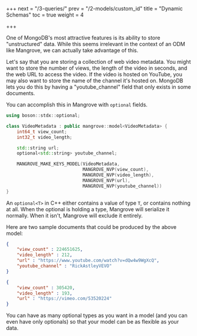 +++
next = "/3-queries/"
prev = "/2-models/custom_id"
title = "Dynamic Schemas"
toc = true
weight = 4

+++

One of MongoDB's most attractive features is its ability to store "unstructured" data. While this seems irrelevant in the context of an ODM like Mangrove, we can actually take advantage of this.

Let's say that you are storing a collection of web video metadata. You might want to store the number of views, the length of the video in seconds, and the web URL to access the video. If the video is hosted on YouTube, you may also want to store the name of the channel it's hosted on. MongoDB lets you do this by having a "youtube_channel" field that only exists in some documents.

You can accomplish this in Mangrove with `optional` fields.

```cpp
using boson::stdx::optional;

class VideoMetadata : public mangrove::model<VideoMetadata> {
	int64_t view_count;
	int32_t video_length;

	std::string url;
	optional<std::string> youtube_channel;

	MANGROVE_MAKE_KEYS_MODEL(VideoMetadata,
                             MANGROVE_NVP(view_count),
                             MANGROVE_NVP(video_length),
                             MANGROVE_NVP(url),
                             MANGROVE_NVP(youtube_channel))
}
```

An `optional<T>` in C++ either contains a value of type `T`, or contains nothing at all. When the optional is holding a type, Mangrove will serialize it normally. When it isn't, Mangrove will exclude it entirely.

Here are two sample documents that could be produced by the above model:

```json
{
	"view_count" : 224651625,
	"video_length" : 212,
	"url" : "https://www.youtube.com/watch?v=dQw4w9WgXcQ",
	"youtube_channel" : "RickAstleyVEVO"
}

{
	"view_count" : 305420,
	"video_length" : 193,
	"url" : "https://vimeo.com/53520224"
}
```

You can have as many optional types as you want in a model (and you can even have only optionals) so that your model can be as flexible as your data.